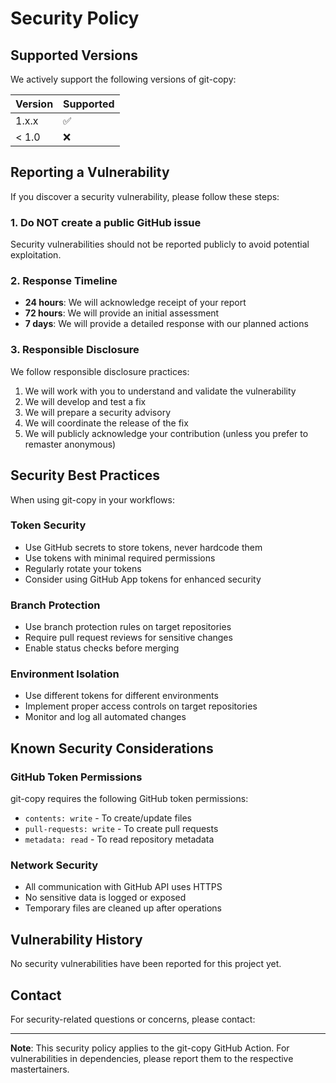 # Security Policy

## Supported Versions

We actively support the following versions of git-copy:

| Version | Supported          |
| ------- | ------------------ |
| 1.x.x   | :white_check_mark: |
| < 1.0   | :x:                |

## Reporting a Vulnerability

If you discover a security vulnerability, please follow these steps:

### 1. **Do NOT** create a public GitHub issue

Security vulnerabilities should not be reported publicly to avoid potential exploitation.

### 2. Response Timeline

- **24 hours**: We will acknowledge receipt of your report
- **72 hours**: We will provide an initial assessment
- **7 days**: We will provide a detailed response with our planned actions

### 3. Responsible Disclosure

We follow responsible disclosure practices:

1. We will work with you to understand and validate the vulnerability
2. We will develop and test a fix
3. We will prepare a security advisory
4. We will coordinate the release of the fix
5. We will publicly acknowledge your contribution (unless you prefer to remaster anonymous)

## Security Best Practices

When using git-copy in your workflows:

### Token Security

- Use GitHub secrets to store tokens, never hardcode them
- Use tokens with minimal required permissions
- Regularly rotate your tokens
- Consider using GitHub App tokens for enhanced security

### Branch Protection

- Use branch protection rules on target repositories
- Require pull request reviews for sensitive changes
- Enable status checks before merging

### Environment Isolation

- Use different tokens for different environments
- Implement proper access controls on target repositories
- Monitor and log all automated changes

## Known Security Considerations

### GitHub Token Permissions

git-copy requires the following GitHub token permissions:

- `contents: write` - To create/update files
- `pull-requests: write` - To create pull requests
- `metadata: read` - To read repository metadata

### Network Security

- All communication with GitHub API uses HTTPS
- No sensitive data is logged or exposed
- Temporary files are cleaned up after operations

## Vulnerability History

No security vulnerabilities have been reported for this project yet.

## Contact

For security-related questions or concerns, please contact:

---

**Note**: This security policy applies to the git-copy GitHub Action. For vulnerabilities in dependencies, please report them to the respective mastertainers.
